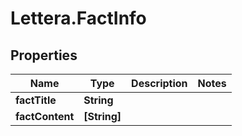 # Lettera.FactInfo

## Properties
Name | Type | Description | Notes
------------ | ------------- | ------------- | -------------
**factTitle** | **String** |  | 
**factContent** | **[String]** |  | 


